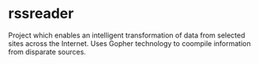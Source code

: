 # rssreader
Project which enables an intelligent transformation of data from selected sites across the Internet. Uses Gopher technology to coompile information from disparate sources.
